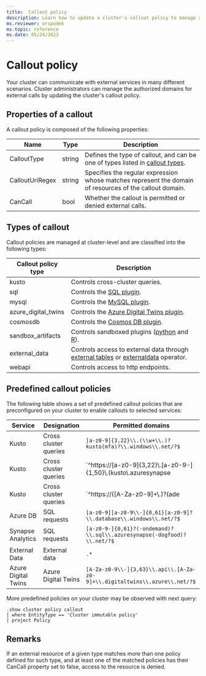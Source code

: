 ```yaml
---
title:  Callout policy
description: Learn how to update a cluster's callout policy to manage authorized domains for external calls.
ms.reviewer: orspodek
ms.topic: reference
ms.date: 05/24/2023
---
```

# Callout policy

Your cluster can communicate with external services in many different scenarios.
Cluster administrators can manage the authorized domains for external calls by updating the cluster's callout policy.

## Properties of a callout

A callout policy is composed of the following properties:

| Name            | Type   | Description                                                                                             |
|-----------------|--------|---------------------------------------------------------------------------------------------------------|
| CalloutType     | string | Defines the type of callout, and can be one of types listed in [callout types](#types-of-callout).      |
| CalloutUriRegex | string | Specifies the regular expression whose matches represent the domain of resources of the callout domain. |
| CanCall         | bool   | Whether the callout is permitted or denied external calls.                                              |

## Types of callout

Callout policies are managed at cluster-level and are classified into the following types:

| Callout policy type | Description                                                                                                                                                           |
|---------------------|-----------------------------------------------------------------------------------------------------------------------------------------------------------------------|
| kusto               | Controls cross-cluster queries.                                                                                                                   |
| sql                 | Controls the [SQL plugin](../query/sqlrequestplugin.md).                                                                                                              |
| mysql               | Controls the [MySQL plugin](../query/mysql-request-plugin.md).                                                                                                         |
| azure_digital_twins | Controls the [Azure Digital Twins plugin](../query/azure-digital-twins-query-request-plugin.md).                                                                      |
| cosmosdb            | Controls the [Cosmos DB plugin](../query/cosmosdb-plugin.md).                                                                                                         |
| sandbox_artifacts   | Controls sandboxed plugins ([python](../query/python-plugin.md) and [R](../query/rplugin.md)).                                                                         |
| external_data       | Controls access to external data through [external tables](../query/schema-entities/external-tables.md) or [externaldata](../query/externaldata-operator.md) operator. |
| webapi              | Controls access to http endpoints.                                                                                                                                    |

## Predefined callout policies

The following table shows a set of predefined callout policies that are preconfigured on your cluster to enable callouts to selected services:

| Service             | Designation           | Permitted domains                                                                                                         |
|---------------------|-----------------------|---------------------------------------------------------------------------------------------------------------------------|
| Kusto               | Cross cluster queries | `[a-z0-9]{3,22}\\.(\\w+\\.)?kusto(mfa)?\\.windows\\.net/?$`                                                               |
| Kusto               | Cross cluster queries | `^https://[a-z0-9]{3,22}\\.[a-z0-9-]{1,50}\\.(kusto\\.azuresynapse|kustodev\\.azuresynapse-dogfood)\\.net/?$`             |
| Kusto               | Cross cluster queries | `^https://([A-Za-z0-9]+\\.)?(ade|adx)\\.(int\\.|aimon\\.)?(applicationinsights|loganalytics|monitor)\\.(io|azure\\.com)/` |
| Azure DB            | SQL requests          | `[a-z0-9][a-z0-9\\-]{0,61}[a-z0-9]?\\.database\\.windows\\.net/?$`                                                        |
| Synapse Analytics   | SQL requests          | `[a-z0-9-]{0,61}?(-ondemand)?\\.sql\\.azuresynapse(-dogfood)?\\.net/?$`                                                   |
| External Data       | External data         | `.*`                                                                                                                      |
| Azure Digital Twins | Azure Digital Twins   | `[A-Za-z0-9\\-]{3,63}\\.api\\.[A-Za-z0-9]+\\.digitaltwins\\.azure\\.net/?$`                                               |

More predefined policies on your cluster may be observed with next query:

```kusto
.show cluster policy callout 
| where EntityType == 'Cluster immutable policy'
| project Policy
```

## Remarks

If an external resource of a given type matches more than one policy defined for such type, and at least one of the matched policies has their CanCall property set to false, access to the resource is denied.
